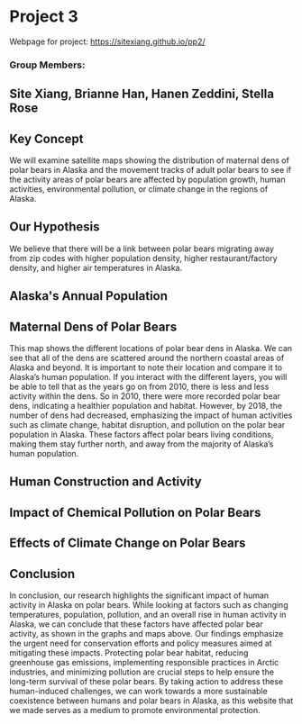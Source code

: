 # Project 3
Webpage for project: https://sitexiang.github.io/pp2/

### Group Members:
Site Xiang, Brianne Han, Hanen Zeddini, Stella Rose
---

## Key Concept
We will examine satellite maps showing the distribution of maternal dens of polar bears in Alaska and the movement tracks of adult polar bears to see if the activity areas of polar bears are affected by population growth, human activities, environmental pollution, or climate change in the regions of Alaska.

## Our Hypothesis
We believe that there will be a link between polar bears migrating away from zip codes with higher population density, higher restaurant/factory density, and higher air temperatures in Alaska.

## Alaska's Annual Population



## Maternal Dens of Polar Bears
This map shows the different locations of polar bear dens in Alaska. We can see that all of the dens are scattered around the northern coastal areas of Alaska and beyond. It is important to note their location and compare it to Alaska’s human population. If you interact with the different layers, you will be able to tell that as the years go on from 2010, there is less and less activity within the dens. So in 2010, there were more recorded polar bear dens, indicating a healthier population and habitat. However, by 2018, the number of dens had decreased, emphasizing the impact of human activities such as climate change, habitat disruption, and pollution on the polar bear population in Alaska. These factors affect polar bears living conditions, making them stay further north, and away from the majority of Alaska’s human population. 


## Human Construction and Activity

## Impact of Chemical Pollution on Polar Bears

## Effects of Climate Change on Polar Bears

## Conclusion
In conclusion, our research highlights the significant impact of human activity in Alaska on polar bears. While looking at factors such as changing temperatures, population, pollution, and an overall rise in human activity in Alaska, we can conclude that these factors have affected polar bear activity, as shown in the graphs and maps above. Our findings emphasize the urgent need for conservation efforts and policy measures aimed at mitigating these impacts. Protecting polar bear habitat, reducing greenhouse gas emissions, implementing responsible practices in Arctic industries, and minimizing pollution are crucial steps to help ensure the long-term survival of these polar bears. By taking action to address these human-induced challenges, we can work towards a more sustainable coexistence between humans and polar bears in Alaska, as this website that we made serves as a medium to promote environmental protection. 



